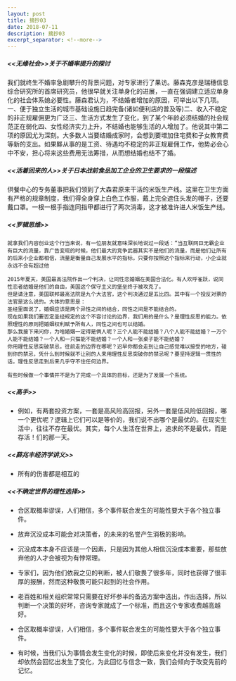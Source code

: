 ```yaml
---
layout: post
title: 摘抄03
date: 2018-07-11
description: 摘抄03
excerpt_separator: <!--more-->
---
```

##### <<无缘社会>>关于不婚率提升的探讨
我们就终生不婚率急剧攀升的背景问题，对专家进行了果访。藤森克彦是瑞穗信息综合研究所的首席研究员，他很早就关注单身化的进展，一直在强调建立适应单身化的社会体系媳必要性。藤森君认为，不结婚者增加的原因，可举出以下几项。一、便于独立生活的城市基础设施日趋完备(诸如便利店的普及等)二、收入不稳定的非正规雇佣更为广泛三、生活方式发生了变化，到了某个年龄必须结婚的社会规范正在弱化四、女性经济实力上升，不结婚也能够生活的人增加了。他说其中第二项的原因尤为深刻。大多数人当要结婚成家时，会想到要増加住宅费和子女教育费等新的支出。如果黟从事的是工资、待遇均不稳定的非正规雇佣工作，他势必会心中不安，担心将来这些费用无法筹措，从而想结婚也结不了婚。

##### <<活着回来的人>>关于日本战前食品加工企业的卫生要求的一段描述
供餐中心的专务董事把我们领到了大森君原来干活的米饭生产线。这里在卫生方面有严格的规章制度，我们得全身穿上白色工作服，戴上完全遮住头发的帽子，还要戴口罩。一根一根手指连同指甲都进行了两次消毒，这才被准许进人米饭生产线。

##### <<罗辑思维>>
```
就拿我们内容创业这个行当来说，有一位朋友就意味深长地说过一段话：“当互联网巨无霸企业有巨大的流量，靠广告变现的时候，他们最大的竞争武器其实不是他们的流量，而是他们让所有的后来小企业都相信，流量是衡量自己发展水平的指标，只要你按照这个指标来行动，小企业就永远不会有超过他
```

```
2015年夏天，美国最高法院作出一个判决，让同性恋婚姻在美国合法化。有人欢呼雀跃，说同性恋者结婚是他们的自由，美国这个保守主义的堡垒终于被攻克了。
但是请注意，美国联邦最高法院是九个大法官，这个判决通过是五比四。其中有一个投反对票的法官是这么说的。大体的意思是：
圣经里面说了，婚姻应该是两个异性之间的结合，同性之间是不能结合的。
现在如果我们要否定圣经规定的这个不容讨论的边界，我们用的是什么？是理性反思的能力。依照理性的原则把婚姻权利赋予所有人，同性之间也可以结婚。
那么我接下来问你，为啥婚姻一定得是俩人呢？三个人能不能结婚？八个人能不能结婚？一万个人能不能结婚？一个人和一只猫能不能结婚？一个人和一张桌子能不能结婚？
你用理性反思突破禁忌，往前走的边界在哪呢？迟早你都会走到让自己感觉难以接受的地方，碰到你的禁忌，凭什么到时候就不让别的人来用理性反思突破你的禁忌呢？要坚持逻辑一贯性的话，理性反思走到后来几乎守不住任何边界。
```

```
有些时候做一个事情并不是为了完成一个具体的目标，还是为了发展一个系统。
```

##### <<高手>>
* 例如，有两套投资方案，一套是高风险高回报，另外一套是低风险低回报，哪一个更优呢？逻辑上它们可以是等价的，我们说不出哪个是最优的。在现实生活中，往往不存在最优。其实，每个人生活在世界上，追求的不是最优，而是存活！们的那一天。


##### <<薛兆丰经济学讲义>>
* 所有的伤害都是相互的


##### <<不确定世界的理性选择>>
* 合区取概率谬误，人们相信，多个事件联合发生的可能性要大于各个独立事件。

* 放弃沉没成本可能会对决策者，的未来的名誉产生消极的影响。

* 沉没成本本身不应该是一个因素，只是因为其他人相信沉没成本重要，那些放弃他的人才会被视为有悖常理。

* 专家们，因为他们依我之见的判断，被人们敬畏了很多年，同时也获得了很丰厚的报酬，然而这种敬畏可能只起到的社会作用。

* 老百姓和相关组织常常只需要在好坏参半的备选方案中选出，作出选择，所以判断一个决策的好坏，咨询专家就成了一个标准，而且这个专家收费越高越好。

* 合区取概率谬误，人们相信，多个事件联合发生的可能性要大于各个独立事件。

* 有时候，当我们认为事情会发生变化的时候，即使后来变化并没有发生，我们却依然会回忆出发生了变化，为此回忆与信念一致，我们会倾向于改变先前的记忆。

